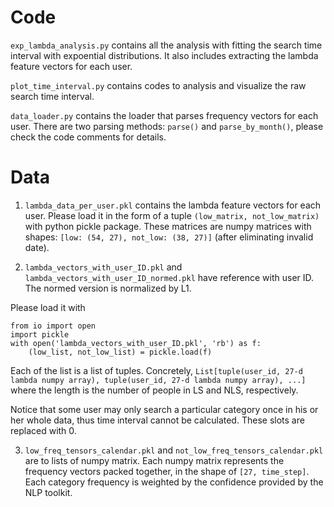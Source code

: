 # Code

`exp_lambda_analysis.py` contains all the analysis with fitting the search time interval with expoential distributions. It also includes extracting the lambda feature vectors for each user.

`plot_time_interval.py` contains codes to analysis and visualize the raw search time interval.

`data_loader.py` contains the loader that parses frequency vectors for each user. There are two parsing methods: `parse()` and `parse_by_month()`, please check the code comments for details.

# Data

1. `lambda_data_per_user.pkl` contains the lambda feature vectors for each user. Please load it in the form of a tuple `(low_matrix, not_low_matrix)` with python pickle package. These matrices are numpy matrices with shapes: `[low: (54, 27), not_low: (38, 27)]` (after eliminating invalid date).

2. `lambda_vectors_with_user_ID.pkl` and `lambda_vectors_with_user_ID_normed.pkl` have reference with user ID. The normed version is normalized by L1. 

Please load it with
```
from io import open
import pickle
with open('lambda_vectors_with_user_ID.pkl', 'rb') as f:
	(low_list, not_low_list) = pickle.load(f)

```

Each of the list is a list of tuples. Concretely, `List[tuple(user_id, 27-d lambda numpy array), tuple(user_id, 27-d lambda numpy array), ...]` where the length is the number of people in LS and NLS, respectively.

Notice that some user may only search a particular category once in his or her whole data, thus time interval cannot be calculated. These slots are replaced with 0.

3. `low_freq_tensors_calendar.pkl` and `not_low_freq_tensors_calendar.pkl` are to lists of numpy matrix. Each numpy matrix represents the frequency vectors packed together, in the shape of `[27, time_step]`. Each category frequency is weighted by the confidence provided by the NLP toolkit.